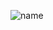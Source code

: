 
![name](https://user-images.githubusercontent.com/72008078/172396305-fdc406a5-0229-45bb-87d5-d7460642c827.svg) 

<!--[![octo.gif](https://i.postimg.cc/bNKvzPW2/octo.gif)](https://postimg.cc/WhwVnB22)
### print(Hi there 👋)


**MiguelLm84/MiguelLm84** is a ✨ _special_ ✨ repository because its `README.md` (this file) appears on your GitHub profile.

Here are some ideas to get you started:

- 🔭 I’m currently working on ...
- 🌱 I’m currently learning ...
- 👯 I’m looking to collaborate on ...
- 🤔 I’m looking for help with ...
- 💬 Ask me about ...
- 📫 How to reach me: ...
- 😄 Pronouns: ...
- ⚡ Fun fact: ...
-->
